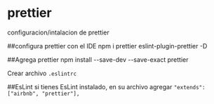 # prettier
configuracion/intalacion de prettier


##configura prettier con el IDE 
npm i prettier eslint-plugin-prettier -D 


##Agrega prettier
npm install --save-dev --save-exact prettier


Crear archivo `.eslintrc`

##EsLint
si tienes EsLint instalado, en su archivo agregar `"extends": ["airbnb", "prettier"],`
